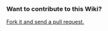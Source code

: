### Want to contribute to this Wiki?

[Fork it and send a pull request.](https://github.com/marmarachain/marmara-wiki)